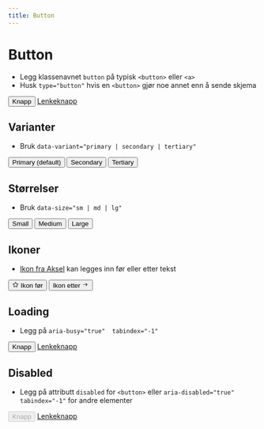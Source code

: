 ```yaml
---
title: Button
---
```


# Button <mark data-badge="Alfa"></mark>

- Legg klassenavnet `button` på typisk `<button>` eller `<a>`
- Husk `type="button"` hvis en `<button>` gjør noe annet enn å sende skjema

<Story layout="grid">
<button type="button" class="styles.button">
  Knapp
</button>

<a href="https://www.mattilsynet.no/" target="_blank" class="styles.button">
  Lenkeknapp
</a>
</Story>

## Varianter
- Bruk `data-variant="primary | secondary | tertiary"`

<Story layout="grid">
<button type="button" class="styles.button">
  Primary (default)
</button>
<button type="button" class="styles.button" data-variant="secondary">
  Secondary
</button>
<button type="button" class="styles.button" data-variant="tertiary">
  Tertiary
</button>
</Story>

## Størrelser
- Bruk `data-size="sm | md | lg"`

<Story layout="grid">
<button type="button" class="styles.button" data-size="sm">
  Small
</button>
<button type="button" class="styles.button" data-size="md">
  Medium
</button>
<button type="button" class="styles.button" data-size="lg">
  Large
</button>
</Story>


## Ikoner
- [Ikon fra Aksel](https://aksel.nav.no/ikoner) kan legges inn før eller etter tekst

<Story layout="grid">
<button type="button" class="styles.button">
  <svg xmlns="http://www.w3.org/2000/svg" width="1em" height="1em" fill="none" viewBox="0 0 24 24"><path fill="currentColor" fill-rule="evenodd" d="M12 2.3a.8.8 0 0 1 .7.4l2.7 5.6 6.2.9a.8.8 0 0 1 .4 1.2l-4.4 4.4 1 6.2a.8.8 0 0 1-1 .8l-5.6-3-5.5 3a.8.8 0 0 1-1.1-.8l1-6.2L2 10.4a.8.8 0 0 1 .4-1.2l6.2-1 2.7-5.5a.8.8 0 0 1 .7-.5m0 2.5L9.7 9.3a.8.8 0 0 1-.5.4l-5.1.7L7.8 14a.8.8 0 0 1 .2.7l-.9 5 4.6-2.4a.8.8 0 0 1 .6 0l4.6 2.4-.9-5a.8.8 0 0 1 .2-.7l3.7-3.6-5-.7a.8.8 0 0 1-.6-.4z" clip-rule="evenodd"/></svg>
  Ikon før
</button>
<button type="button" class="styles.button">
  Ikon etter
  <svg width="1em" height="1em" viewBox="0 0 24 24" focusable="false" role="img"><path fill="currentColor" d="M14.087 6.874a.752.752 0 0 0-.117 1.156l3.22 3.22H5a.75.75 0 0 0 0 1.5h12.19l-3.22 3.22a.75.75 0 0 0 1.06 1.06l4.5-4.5a.75.75 0 0 0 0-1.06l-4.5-4.5a.75.75 0 0 0-.943-.096"></path></svg>
</button>
</Story>


## Loading
- Legg på `aria-busy="true"  tabindex="-1"`

<Story layout="grid">
<button aria-busy="true" tabindex="-1" type="button" class="styles.button">
  Knapp
</button>
<a aria-busy="true" tabindex="-1" href="#" class="styles.button">
  Lenkeknapp
</a>
</Story>


## Disabled
- Legg på attributt `disabled` for `<button>` eller `aria-disabled="true" tabindex="-1"` for andre elementer

<Story layout="grid">
<button disabled type="button" class="styles.button">
  Knapp
</button>
<a aria-disabled="true" tabindex="-1" href="#" class="styles.button">
  Lenkeknapp
</a>
</Story>